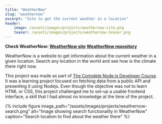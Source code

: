 ```yaml
---
title: "WeatherNow"
slug: "weathernow"
excerpt: "Site to get the current weather in a location"
header:
    image: /assets/images/projects/weathernow-site.png
    teaser: /assets/images/projects/weathernow-teaser.png
---
```


**Check WeatherNow: [WeatherNow site](https://vccolombo-weather-site.herokuapp.com/) [WeatherNow repository](https://github.com/vccolombo/WeatherNow)**

WeatherNow is a website to get information about the current weather in a given location. Search any location in the world and see how is the climate there right now.

This project was made as part of [The Complete Node.js Developer Course](https://www.udemy.com/course/the-complete-nodejs-developer-course-2/). It was a learning project focused on fetching data from a public API and presenting it using Nodejs. Even though the objective was not to learn HTML or CSS, this project challenged me to set-up a usable frontend interface, a skill that I had almost no knowledge at the time of the project.

{% include figure image_path="/assets/images/projects/weathernow-search.png" alt="Image showing search functionality in WeatherNow" caption="Search location to find about the weather there" %}